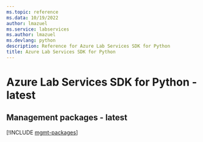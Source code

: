 ```yaml
---
ms.topic: reference
ms.data: 10/19/2022
author: lmazuel
ms.service: labservices
ms.author: lmazuel
ms.devlang: python
description: Reference for Azure Lab Services SDK for Python
title: Azure Lab Services SDK for Python
---
```

# Azure Lab Services SDK for Python - latest

## Management packages - latest
[!INCLUDE [mgmt-packages](lab-services-mgmt-index.md)]